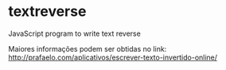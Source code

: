 textreverse
===========

JavaScript program to write text reverse

Maiores informações podem ser obtidas no link:
http://prafaelo.com/aplicativos/escrever-texto-invertido-online/
